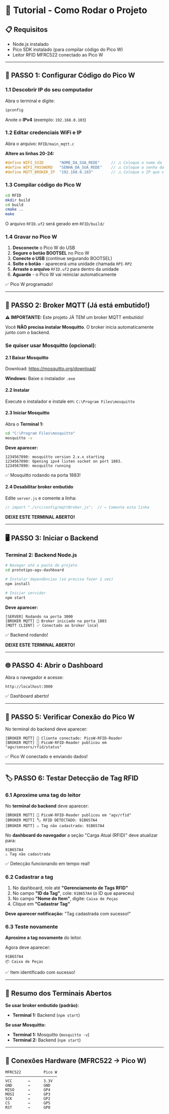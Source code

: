 # 🚀 Tutorial - Como Rodar o Projeto

## 📋 Requisitos
- Node.js instalado
- Pico SDK instalado (para compilar código do Pico W)
- Leitor RFID MFRC522 conectado ao Pico W

---

## 🔧 PASSO 1: Configurar Código do Pico W

### 1.1 Descobrir IP do seu computador
Abra o terminal e digite:
```bash
ipconfig
```
Anote o **IPv4** (exemplo: `192.168.0.103`)

### 1.2 Editar credenciais WiFi e IP
Abra o arquivo: `RFID/main_mqtt.c`

**Altere as linhas 20-24:**
```c
#define WIFI_SSID       "NOME_DA_SUA_REDE"     // ⚠️ Coloque o nome da sua WiFi
#define WIFI_PASSWORD   "SENHA_DA_SUA_REDE"    // ⚠️ Coloque a senha da WiFi
#define MQTT_BROKER_IP  "192.168.0.103"        // ⚠️ Coloque o IP que você anotou
```

### 1.3 Compilar código do Pico W
```bash
cd RFID
mkdir build
cd build
cmake ..
make
```

O arquivo `RFID.uf2` será gerado em `RFID/build/`

### 1.4 Gravar no Pico W
1. **Desconecte** o Pico W do USB
2. **Segure o botão BOOTSEL** no Pico W
3. **Conecte o USB** (continue segurando BOOTSEL)
4. **Solte o botão** - aparecerá uma unidade chamada `RPI-RP2`
5. **Arraste o arquivo** `RFID.uf2` para dentro da unidade
6. **Aguarde** - o Pico W vai reiniciar automaticamente

✅ Pico W programado!

---

## 📡 PASSO 2: Broker MQTT (Já está embutido!)

**⚠️ IMPORTANTE:** Este projeto JÁ TEM um broker MQTT embutido!

Você **NÃO precisa instalar Mosquitto**. O broker inicia automaticamente junto com o backend.

### Se quiser usar Mosquitto (opcional):

#### 2.1 Baixar Mosquitto
Download: https://mosquitto.org/download/

**Windows:** Baixe o instalador `.exe`

#### 2.2 Instalar
Execute o instalador e instale em: `C:\Program Files\mosquitto`

#### 2.3 Iniciar Mosquitto
Abra o **Terminal 1:**
```bash
cd "C:\Program Files\mosquitto"
mosquitto -v
```

**Deve aparecer:**
```
1234567890: mosquitto version 2.x.x starting
1234567890: Opening ipv4 listen socket on port 1883.
1234567890: mosquitto running
```

✅ Mosquitto rodando na porta 1883!

#### 2.4 Desabilitar broker embutido
Edite `server.js` e comente a linha:
```javascript
// import "./src/config/mqttBroker.js";  // ← Comente esta linha
```

**DEIXE ESTE TERMINAL ABERTO!**

---

## 🖥️ PASSO 3: Iniciar o Backend

### Terminal 2: Backend Node.js

```bash
# Navegar até a pasta do projeto
cd prototipo-agv-dashboard

# Instalar dependências (só precisa fazer 1 vez)
npm install

# Iniciar servidor
npm start
```

**Deve aparecer:**
```
[SERVER] Rodando na porta 3000
[BROKER MQTT] 🚀 Broker iniciado na porta 1883
[MQTT CLIENT] ✅ Conectado ao broker local
```

✅ Backend rodando!

**DEIXE ESTE TERMINAL ABERTO!**

---

## 🌐 PASSO 4: Abrir o Dashboard

Abra o navegador e acesse:
```
http://localhost:3000
```

✅ Dashboard aberto!

---

## 📡 PASSO 5: Verificar Conexão do Pico W

No terminal do backend deve aparecer:
```
[BROKER MQTT] 📱 Cliente conectado: PicoW-RFID-Reader
[BROKER MQTT] 📨 PicoW-RFID-Reader publicou em "agv/sensors/rfid/status"
```

✅ Pico W conectado e enviando dados!

---

## 🏷️ PASSO 6: Testar Detecção de Tag RFID

### 6.1 Aproxime uma tag do leitor

No **terminal do backend** deve aparecer:
```
[BROKER MQTT] 📨 PicoW-RFID-Reader publicou em "agv/rfid"
[BROKER MQTT] 🏷️ RFID DETECTADO: 91B657A4
[BROKER MQTT] ⚠️ Tag não cadastrada: 91B657A4
```

No **dashboard do navegador** a seção "Carga Atual (RFID)" deve atualizar para:
```
91B657A4
⚠️ Tag não cadastrada
```

✅ Detecção funcionando em tempo real!

### 6.2 Cadastrar a tag

1. No dashboard, role até **"Gerenciamento de Tags RFID"**
2. No campo **"ID da Tag"**, cole: `91B657A4` (o ID que apareceu)
3. No campo **"Nome do Item"**, digite: `Caixa de Peças`
4. Clique em **"Cadastrar Tag"**

**Deve aparecer notificação:** "Tag cadastrada com sucesso!"

### 6.3 Teste novamente

**Aproxime a tag novamente** do leitor.

Agora deve aparecer:
```
91B657A4
📦 Caixa de Peças
```

✅ Item identificado com sucesso!

---

## 📝 Resumo dos Terminais Abertos

**Se usar broker embutido (padrão):**
- **Terminal 1:** Backend (`npm start`)

**Se usar Mosquitto:**
- **Terminal 1:** Mosquitto (`mosquitto -v`)
- **Terminal 2:** Backend (`npm start`)

---

## 🔌 Conexões Hardware (MFRC522 → Pico W)

```
MFRC522          Pico W
───────────────────────
VCC       →      3.3V
GND       →      GND
MISO      →      GP4
MOSI      →      GP3
SCK       →      GP2
CS        →      GP5
RST       →      GP0
```
